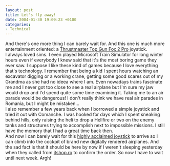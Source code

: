 ```yaml
---
layout: post
title: Let's fly away!
date: 2004-01-30 19:09:23 +0100
categories:
- Technical
---
```

<p>And there's one more thing I can barely wait for. And this one is much more entertainment oriented: a <a href="http://europe.thrustmaster.com/products/d_prd.php?p=T63&fam=6">Thrustmaster Top Gun Fox 2 Pro</a> joystick.<br />
I always loved sims. I even played Microsoft Train Simulator for long winter hours even if everybody I knew said that it's the most boring game they ever saw. I suppose I like these kind of games because I love everything that's technology. I remember that being a kid I spent hours watching an excavator digging or a working crane, getting some good scares out of my Grandma as she had no ideea where I am. Even nowadays trains fascinate me and I never got too close to see a real airplane but I'm sure my jaw would drop and I'd spend quite some time examining it. Taking me to an air parade would be dangerous! I don't really think we have real air parades in Romania, but I might be mistaken...<br />
I also remember a few years back when I borrowed a simple joystick and tried it out with Comanche. I was hooked for days which I spent sneaking behind hills, only raising the heli to drop a Hellfire or two on the enemy tanks and structures trying to accomplish next to impossible missions. I still have the memory that I had a great time back then.<br />
And now I can barely wait for this <a href="http://www.joystickreview.com/thrustmaster/topgunfox2projoystick.asp" title="Reviewed at joystickreview.com">highly acclaimed joystick</a> to arrive so I can climb into the cockpit of brand new digitally rendered airplanes. And the sad fact is that it should be here by now if I weren't sleeping yesterday when they called from <a href="http://www.itshop.ro">itshop.ro</a> to confirm the order. So now I have to wait until next week. Argh!</p>
